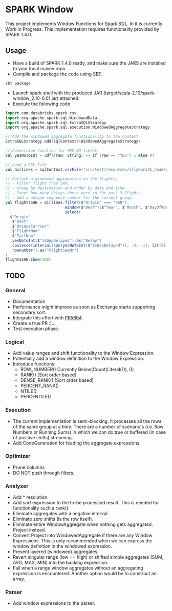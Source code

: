 # SPARK Window
This project implements Window Functions for Spark SQL. In it is currently Work in Progress. This 
implementation requires functionality provided by SPARK 1.4.0.

## Usage
- Have a build of SPARK 1.4.0 ready, and make sure the JARS are installed to your local maven repo.
- Compile and package the code using SBT.
```
sbt package
```
- Launch spark shell with the produced JAR (target/scala-2.10/spark-window_2.10-0.01.jar) attached.
- Execute the following code
```scala
import com.databricks.spark.csv._
import org.apache.spark.sql.WindowedData._
import org.apache.spark.sql.ExtraSQLStrategy
import org.apache.spark.sql.execution.WindowedAggregateStrategy

// Add the windowed aggregate functionality to the context 
ExtraSQLStrategy.add(sqlContext)(WindowedAggregateStrategy)

// Conversion function for YES NO fields
val yesNoToInt = udf((raw: String) => if (raw == "YES") 1 else 0)

// Load a CSV file
val airlines = sqlContext.csvFile("src/test/resources/allyears2k_headers.csv")

// Perform a windowed aggregation on the flights:
// - Filter flight from SAN.
// - Group by destination and order by date and time. 
// - Count how many delays there were in the past 3 Flights
// - Add a unique sequence number for the current group. 
val flightsSAN = airlines.filter($"Origin" === "SAN").
                          window($"Dest")($"Year", $"Month", $"DayOfMonth", $"Deptime").
                          select(
  $"Origin"
  ,$"Dest"
  ,$"UniqueCarrier"
  ,$"FlightNum"
  ,$"TailNum"
  ,yesNoToInt($"IsDepDelayed").as("Delay")
  ,coalesce(interval(sum(yesNoToInt($"IsDepDelayed")), -3, -1), lit(0)).as("Past3Delays")
  ,rownumber().as("FlightSeqNr")
)
flightsSAN.show(100)
```

## TODO

### General
- Documentation
- Performance might improve as soon as Exchange starts supporting secondary sort.
- Integrate this effort with [PR5604](https://github.com/apache/spark/pull/5604).
- Create a true PR :)...
- Test execution phase.

### Logical
- Add value ranges and shift functionality to the Window Expression.
- Potentially add a window definition to the Window Expression. 
- Introduce functions:
  - ROW_NUMBER() Currently Below(Count(Literal(1)), 0) 
  - RANK() [Sort order based]
  - DENSE_RANK() [Sort order based]
  - PERCENT_RANK()
  - NTILE()
  - PERCENTILE()

### Execution
- The current implementation is semi-blocking. It processes all the rows of the same group at a 
  time. There are a number of scenario's (i.e. Row Numbers or Running Sums) in which we can do true
  or buffered (in case of positive shifts) streaming.   
- Add CodeGeneration for feeding the aggregate expressions.

### Optimizer
- Prune columns
- DO NOT push through filters.

### Analyzer 
- Add * resolution.
- Add sort expression to the to-be processed result. This is needed for functionality such a rank().
- Eliminate aggregates with a negative interval.
- Eliminate zero shifts (is the row itself).
- Eliminate entire WindowAggregate when nothing gets aggregated. Project instead.
- Convert Project into WindowedAggregate if there are any Window Expressions. This is only 
  recommended when we can express the window definition in the windowed expression. 
- Prevent layered (windowed) aggregates.
- Revert singular range (low == high) or shifted simple aggregates (SUM, AVG, MAX, MIN) into the 
  backing expression. 
- Fail when a range window aggregates without an aggregating expression is encountered. Another 
  option would be to construct an array.

### Parser
- Add window expressions to the parser.
